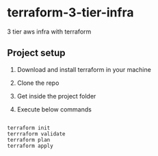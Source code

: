 # terraform-3-tier-infra
3 tier aws infra with terraform

## Project setup

1. Download and install terraform in your machine
 
2. Clone the repo

3. Get inside the project folder

4. Execute below commands
```

terraform init
terrraform validate
terraform plan
terraform apply
```
